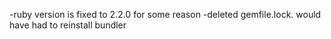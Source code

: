 -ruby version is fixed to 2.2.0 for some reason
  -deleted gemfile.lock.  would have had to reinstall bundler